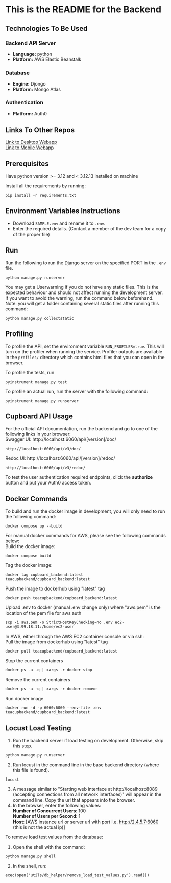 # This is the README for the Backend

## Technologies To Be Used
### Backend API Server
- **Language:** python
- **Platform:** AWS Elastic Beanstalk
### Database
- **Engine:** Djongo
- **Platform:** Mongo Atlas
### Authentication
- **Platform:** Auth0

## Links To Other Repos
[Link to Desktop Webapp](https://github.com/COMP4350-Team2/Desktop-WebApp) <br/>
[Link to Mobile Webapp](https://github.com/COMP4350-Team2/Mobile-WebApp)

## Prerequisites
Have python version >= 3.12 and < 3.12.13 installed on machine

Install all the requirements by running:
```
pip install -r requirements.txt
```

## Environment Variables Instructions
- Download `SAMPLE.env` and rename it to `.env`. 
- Enter the required details. (Contact a member of the dev team for a copy of the proper file)

## Run
Run the following to run the Django server on the specified PORT in the `.env` file.
```
python manage.py runserver
```

You may get a Userwarning if you do not have any static files. This is the expected behaviour and should not affect running the development server. If you want to avoid the warning, run the command below beforehand.  
Note: you will get a folder containing several static files after running this command:
```
python manage.py collectstatic
```

## Profiling
To profile the API, set the environment variable `RUN_PROFILER=true`. This will turn on the profiler when running the service.
Profiler outputs are available in the `profiles/` directory which contains html files that you can open in the browser.

To profile the tests, run 
```
pyinstrument manage.py test
```

To profile an actual run, run the server with the following command:
```
pyinstrument manage.py runserver
```

## Cupboard API Usage
For the official API documentation, run the backend and go to one of the following links in your browser:  
Swagger UI: http://localhost:6060/api/[version]/doc/  
```
http://localhost:6060/api/v3/doc/
```  

Redoc UI: http://localhost:6060/api/[version]/redoc/  
```
http://localhost:6060/api/v3/redoc/
```

To test the user authentication required endpoints, click the **authorize** button and put your Auth0 access token.

## Docker Commands
To build and run the docker image in development, you will only need to run the following command:
```
docker compose up --build
```

For manual docker commands for AWS, please see the following commands below:  
Build the docker image:
```
docker compose build
```

Tag the docker image:
```
docker tag cupboard_backend:latest teacupbackend/cupboard_backend:latest
```

Push the image to dockerhub using "latest" tag
```
docker push teacupbackend/cupboard_backend:latest
```

Upload .env to docker (manual .env change only) where "aws.pem" is the location of the pem file for aws auth
```
scp -i aws.pem -o StrictHostKeyChecking=no .env ec2-user@3.99.18.11:/home/ec2-user
```

In AWS, either through the AWS EC2 container console or via ssh:  
Pull the image from dockerhub using "latest" tag
```
docker pull teacupbackend/cupboard_backend:latest
```

Stop the current containers
```
docker ps -a -q | xargs -r docker stop
```

Remove the current containers
```
docker ps -a -q | xargs -r docker remove
```

Run docker image 
```
docker run -d -p 6060:6060 --env-file .env teacupbackend/cupboard_backend:latest
```

## Locust Load Testing
1. Run the backend server if load testing on development. Otherwise, skip this step.
```
python manage.py runserver
```
2. Run locust in the command line in the base backend directory (where this file is found).
```
locust
```
3. A message similar to "Starting web interface at http://localhost:8089 (accepting connections from all network interfaces)" will appear in the command line. Copy the url that appears into the browser.
4. In the browser, enter the following values:  
**Number of Concurrent Users**: 100  
**Number of Users per Second**: 1  
**Host**: [AWS instance url or server url with port i.e. http://2.4.5.7:6060 (this is not the actual ip)]  

To remove load test values from the database:
1. Open the shell with the command:
```
python manage.py shell
```
2. In the shell, run:
```
exec(open('utils/db_helper/remove_load_test_values.py').read())
```

